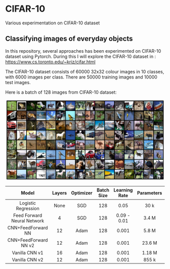 # CIFAR-10
Various experimentation on CIFAR-10 dataset


## Classifying images of everyday objects
In this repository, several approaches has been experimented on CIFAR-10 dataset using Pytorch. During this I will explore the CIFAR-10 dataset in : https://www.cs.toronto.edu/~kriz/cifar.html

The CIFAR-10 dataset consists of 60000 32x32 colour images in 10 classes, with 6000 images per class. There are 50000 training images and 10000 test images.

Here is a batch of 128 images from CIFAR-10 dataset:

![Screenshot](https://github.com/nanekja/CIFAR-10/blob/master/images/cifar_10.png)



| Model | Layers | Optimizer | Batch Size | Learning Rate | Parameters | Validation Loss | Validation Accuracy |
| :---: | :---: | :---: | :---: | :---: | :---: | :---: | :---: |
| Logistic Regression | None | SGD | 128 | 0.05 | 30 k | 1.792 | 0.3718 | 
| Feed Forward Neural Network | 4 | SGD | 128 | 0.09 - 0.01 | 3.4 M | 1.331 | 0.5569 | 
| CNN+FeedForward NN | 12 | Adam | 128 | 0.001 | 5.8 M | 0.943 | 0.7675 |
| CNN+FeedForward NN v2 | 12 | Adam | 128 | 0.001 | 23.6 M | 0.333 | 0.8915 |
| Vanilla CNN v1 | 16 | Adam | 128 | 0.001 | 1.18 M | 1.737 | 0.722 |
| Vanilla CNN v2 | 12 | Adam | 128 | 0.001 | 855 k | 1.622 | 0.8382 |
